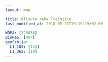 ```yaml
---
layout: map

title: Klisura reke Trešnjice
last_modified_at: 2018-05-21T19:19:15+02:00

WDPA: [328836]
BioRaS: [407]
geoSrbija:
  L1_183: [143]
  L1_362: [10]
---
```

